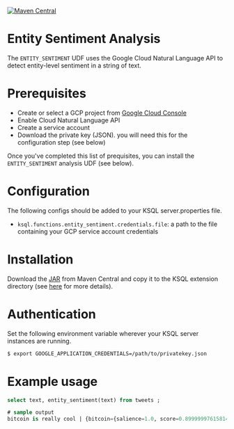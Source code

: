 [![Maven Central](https://img.shields.io/maven-central/v/com.mitchseymour/ksql-udf-entity-sentiment-analysis.svg?label=Maven%20Central)](https://search.maven.org/search?q=g:%22com.mitchseymour%22%20AND%20a:%22ksql-udf-sentiment-analysis%22)

# Entity Sentiment Analysis
The `ENTITY_SENTIMENT` UDF uses the Google Cloud Natural Language API to detect entity-level sentiment in a string of text.

# Prerequisites
- Create or select a GCP project from [Google Cloud Console][google_cloud_console]
- Enable Cloud Natural Language API
- Create a service account
- Download the private key (JSON). you will need this for the configuration step (see below)

Once you've completed this list of prequisites, you can install the `ENTITY_SENTIMENT` analysis UDF (see below).

[gcloud]: https://cloud.google.com/sdk/gcloud/
[google_cloud_console]: https://console.cloud.google.com

# Configuration
The following configs should be added to your KSQL server.properties file.

- `ksql.functions.entity_sentiment.credentials.file`: a path to the file containing your GCP service account credentials

# Installation
Download the [JAR][jar] from Maven Central and copy it to the KSQL extension directory (see [here][main-readme] for more details).

[jar]: https://search.maven.org/artifact/com.mitchseymour/ksql-udf-entity-sentiment-analysis
[main-readme]: https://github.com/magicalpipelines/ksql-functions#installation

# Authentication
Set the following environment variable wherever your KSQL server instances are running.
```bash
$ export GOOGLE_APPLICATION_CREDENTIALS=/path/to/privatekey.json
```

# Example usage
```sql
select text, entity_sentiment(text) from tweets ;

# sample output
bitcoin is really cool | {bitcoin={salience=1.0, score=0.8999999761581421, success=1.0, mentions=1.0, magnitude=0.8999999761581421}}
```
